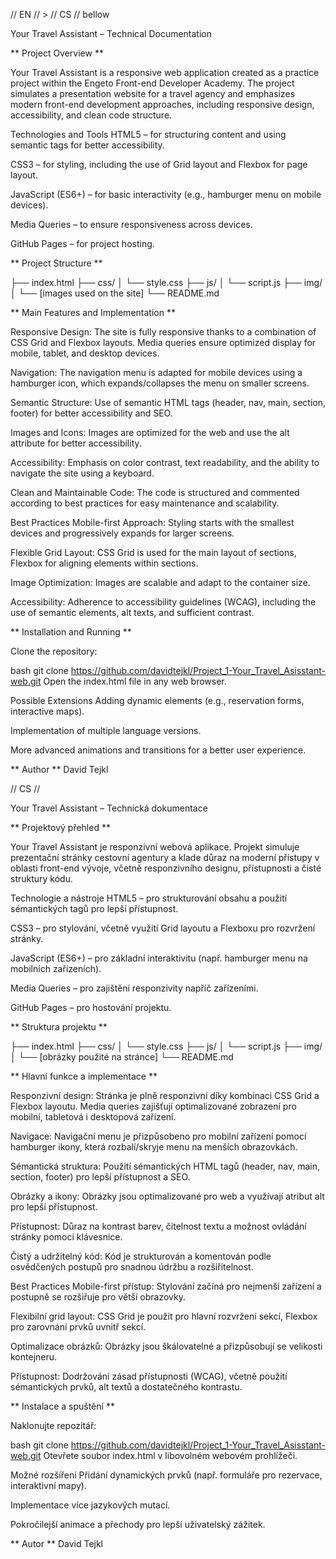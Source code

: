  // EN //   > // CS // bellow

 Your Travel Assistant – Technical Documentation
 
 ** Project Overview ** 
 
Your Travel Assistant is a responsive web application created as a practice project within the Engeto Front-end Developer Academy. The project simulates a presentation website for a travel agency and emphasizes modern front-end development approaches, including responsive design, accessibility, and clean code structure.

Technologies and Tools
HTML5 – for structuring content and using semantic tags for better accessibility.

CSS3 – for styling, including the use of Grid layout and Flexbox for page layout.

JavaScript (ES6+) – for basic interactivity (e.g., hamburger menu on mobile devices).

Media Queries – to ensure responsiveness across devices.

GitHub Pages – for project hosting.

 ** Project Structure ** 
 

├── index.html
├── css/
│   └── style.css
├── js/
│   └── script.js
├── img/
│   └── [images used on the site]
└── README.md

 ** Main Features and Implementation **
 
Responsive Design:
The site is fully responsive thanks to a combination of CSS Grid and Flexbox layouts. Media queries ensure optimized display for mobile, tablet, and desktop devices.

Navigation:
The navigation menu is adapted for mobile devices using a hamburger icon, which expands/collapses the menu on smaller screens.

Semantic Structure:
Use of semantic HTML tags (header, nav, main, section, footer) for better accessibility and SEO.

Images and Icons:
Images are optimized for the web and use the alt attribute for better accessibility.

Accessibility:
Emphasis on color contrast, text readability, and the ability to navigate the site using a keyboard.

Clean and Maintainable Code:
The code is structured and commented according to best practices for easy maintenance and scalability.

Best Practices
Mobile-first Approach:
Styling starts with the smallest devices and progressively expands for larger screens.

Flexible Grid Layout:
CSS Grid is used for the main layout of sections, Flexbox for aligning elements within sections.

Image Optimization:
Images are scalable and adapt to the container size.

Accessibility:
Adherence to accessibility guidelines (WCAG), including the use of semantic elements, alt texts, and sufficient contrast.

 ** Installation and Running ** 
 
Clone the repository:

bash
git clone https://github.com/davidtejkl/Project_1-Your_Travel_Asisstant-web.git
Open the index.html file in any web browser.

Possible Extensions
Adding dynamic elements (e.g., reservation forms, interactive maps).

Implementation of multiple language versions.

More advanced animations and transitions for a better user experience.

 ** Author ** 
 David Tejkl


// CS //

Your Travel Assistant – Technická dokumentace

 ** Projektový přehled **
 
Your Travel Assistant je responzivní webová aplikace. Projekt simuluje prezentační stránky cestovní agentury a klade důraz na moderní přístupy v oblasti front-end vývoje, včetně responzivního designu, přístupnosti a čisté struktury kódu.

Technologie a nástroje
HTML5 – pro strukturování obsahu a použití sémantických tagů pro lepší přístupnost.

CSS3 – pro stylování, včetně využití Grid layoutu a Flexboxu pro rozvržení stránky.

JavaScript (ES6+) – pro základní interaktivitu (např. hamburger menu na mobilních zařízeních).

Media Queries – pro zajištění responzivity napříč zařízeními.

GitHub Pages – pro hostování projektu.

 ** Struktura projektu **


├── index.html
├── css/
│   └── style.css
├── js/
│   └── script.js
├── img/
│   └── [obrázky použité na stránce]
└── README.md

 ** Hlavní funkce a implementace **
 
Responzivní design:
Stránka je plně responzivní díky kombinaci CSS Grid a Flexbox layoutu. Media queries zajišťují optimalizované zobrazení pro mobilní, tabletová i desktopová zařízení.

Navigace:
Navigační menu je přizpůsobeno pro mobilní zařízení pomocí hamburger ikony, která rozbalí/skryje menu na menších obrazovkách.

Sémantická struktura:
Použití sémantických HTML tagů (header, nav, main, section, footer) pro lepší přístupnost a SEO.

Obrázky a ikony:
Obrázky jsou optimalizované pro web a využívají atribut alt pro lepší přístupnost.

Přístupnost:
Důraz na kontrast barev, čitelnost textu a možnost ovládání stránky pomocí klávesnice.

Čistý a udržitelný kód:
Kód je strukturován a komentován podle osvědčených postupů pro snadnou údržbu a rozšiřitelnost.

Best Practices
Mobile-first přístup:
Stylování začíná pro nejmenší zařízení a postupně se rozšiřuje pro větší obrazovky.

Flexibilní grid layout:
CSS Grid je použit pro hlavní rozvržení sekcí, Flexbox pro zarovnání prvků uvnitř sekcí.

Optimalizace obrázků:
Obrázky jsou škálovatelné a přizpůsobují se velikosti kontejneru.

Přístupnost:
Dodržování zásad přístupnosti (WCAG), včetně použití sémantických prvků, alt textů a dostatečného kontrastu.

 ** Instalace a spuštění **
 
Naklonujte repozitář:

bash
git clone https://github.com/davidtejkl/Project_1-Your_Travel_Asisstant-web.git
Otevřete soubor index.html v libovolném webovém prohlížeči.

Možné rozšíření
Přidání dynamických prvků (např. formuláře pro rezervace, interaktivní mapy).

Implementace více jazykových mutací.

Pokročilejší animace a přechody pro lepší uživatelský zážitek.

 ** Autor **
 David Tejkl
